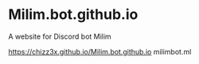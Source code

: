 # Milim.bot.github.io
A website for Discord bot Milim

https://chizz3x.github.io/Milim.bot.github.io
milimbot.ml
